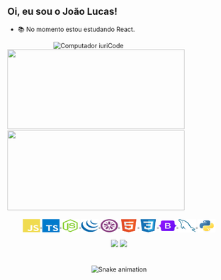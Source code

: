 ## Oi, eu sou o João Lucas! 

  - 📚 No momento estou estudando React.
  
  <div>
  <img src="https://raw.githubusercontent.com/MicaelliMedeiros/micaellimedeiros/master/image/computer-illustration.png" min-width="400px" max-width="400px" width="400px" align="right" alt="Computador iuriCode">

<div align="left">
  <a href="https://github.com/joaolucasal">
  <img height="180em" min-width="400px" max-width="400px" width="400px" src="https://github-readme-stats.vercel.app/api?username=joaolucasal&show_icons=true&theme=aura&include_all_commits=true&count_private=true"/>
  <img height="180em" min-width="400px" max-width="400px" width="400px" src="https://github-readme-stats.vercel.app/api/top-langs/?username=joaolucasal&layout=compact&langs_count=7&theme=aura"/>
</div>
</div>

<div style="display: inline_block" align="center"><br>
  <img align="center" alt="Js" height="30" width="40" src="https://raw.githubusercontent.com/devicons/devicon/master/icons/javascript/javascript-plain.svg">
  <img align="center" alt="Js" height="30" width="40" src="https://raw.githubusercontent.com/devicons/devicon/master/icons/typescript/typescript-plain.svg">
  <img align="center" alt="Js" height="30" width="40" src="https://github.com/devicons/devicon/blob/master/icons/nodejs/nodejs-original.svg">
  <img align="center" alt="Jquery" height="30" width="40" src="https://github.com/devicons/devicon/blob/master/icons/jquery/jquery-original.svg">
  <img align="center" alt="Jasmine" height="30" width="40" src="https://github.com/devicons/devicon/blob/master/icons/jasmine/jasmine-plain.svg">
  <img align="center" alt="HTML" height="30" width="40" src="https://raw.githubusercontent.com/devicons/devicon/master/icons/html5/html5-original.svg">
  <img align="center" alt="CSS" height="30" width="40" src="https://raw.githubusercontent.com/devicons/devicon/master/icons/css3/css3-original.svg">
  <img align="center" alt="Bootstrap" height="30" width="40" src="https://github.com/devicons/devicon/blob/master/icons/bootstrap/bootstrap-original.svg">
  <img align="center" alt="SQL" height="30" width="40" src="https://github.com/devicons/devicon/blob/master/icons/mysql/mysql-original.svg">
  <img align="center" alt="SQL" height="30" width="40" src="https://github.com/devicons/devicon/blob/master/icons/python/python-original.svg">
</div>
  
<br>
<div align="center"> 
  <a href = "mailto:joaolucas.power@gmail.com"><img src="https://img.shields.io/badge/Gmail-D14836?style=for-the-badge&logo=gmail&logoColor=white" target="_blank" ></a>
  <a href=" www.linkedin.com/in/joaolucasal" target="_blank"><img src="https://img.shields.io/badge/-LinkedIn-%230077B5?style=for-the-badge&logo=linkedin&logoColor=white" target="_blank"></a> 
 
  #
  
  
  
  ![Snake animation](https://github.com/joaolucasal/joaolucasal/blob/output/github-contribution-grid-snake.svg)
 
  
</div>
